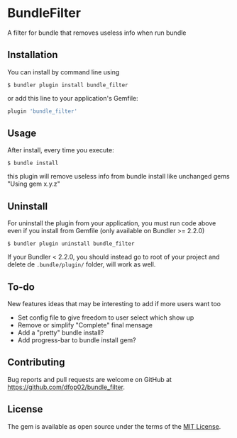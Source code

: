 # BundleFilter

A filter for bundle that removes useless info when run bundle

## Installation

You can install by command line using

    $ bundler plugin install bundle_filter

or add this line to your application's Gemfile:

```ruby
plugin 'bundle_filter'
```

## Usage

After install, every time you execute:

    $ bundle install

this plugin will remove useless info from bundle install like unchanged gems "Using gem x.y.z"

## Uninstall

For uninstall the plugin from your application, you must run code above even if you install from Gemfile (only available on Bundler >= 2.2.0)

    $ bundler plugin uninstall bundle_filter

If your Bundler < 2.2.0, you should instead go to root of your project and delete de `.bundle/plugin/` folder, will work as well.

## To-do

New features ideas that may be interesting to add if more users want too
- Set config file to give freedom to user select which show up
- Remove or simplify "Complete" final mensage
- Add a "pretty" bundle install?
- Add progress-bar to bundle install gem?

## Contributing

Bug reports and pull requests are welcome on GitHub at https://github.com/dfop02/bundle_filter.

## License

The gem is available as open source under the terms of the [MIT License](https://opensource.org/licenses/MIT).
